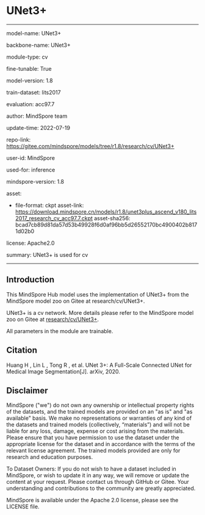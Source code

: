 # UNet3+

---

model-name: UNet3+

backbone-name: UNet3+

module-type: cv

fine-tunable: True

model-version: 1.8

train-dataset: lits2017

evaluation: acc97.7

author: MindSpore team

update-time: 2022-07-19

repo-link: <https://gitee.com/mindspore/models/tree/r1.8/research/cv/UNet3+>

user-id: MindSpore

used-for: inference

mindspore-version: 1.8

asset:

-
    file-format: ckpt
    asset-link: <https://download.mindspore.cn/models/r1.8/unet3plus_ascend_v180_lits2017_research_cv_acc97.7.ckpt>
    asset-sha256: bcad7cb89d81da57d53b49928f6d0af96bb5d26552170bc4900402b8171d02b0

license: Apache2.0

summary: UNet3+ is used for cv

---

## Introduction

This MindSpore Hub model uses the implementation of UNet3+ from the MindSpore model zoo on Gitee at research/cv/UNet3+.

UNet3+ is a cv network. More details please refer to the MindSpore model zoo on Gitee at [research/cv/UNet3+](https://gitee.com/mindspore/models/blob/r1.8/research/cv/UNet3+/README_CN.md).

All parameters in the module are trainable.

## Citation

Huang H , Lin L , Tong R , et al. UNet 3+: A Full-Scale Connected UNet for Medical Image Segmentation[J]. arXiv, 2020.

## Disclaimer

MindSpore ("we") do not own any ownership or intellectual property rights of the datasets, and the trained models are provided on an "as is" and "as available" basis. We make no representations or warranties of any kind of the datasets and trained models (collectively, “materials”) and will not be liable for any loss, damage, expense or cost arising from the materials. Please ensure that you have permission to use the dataset under the appropriate license for the dataset and in accordance with the terms of the relevant license agreement. The trained models provided are only for research and education purposes.

To Dataset Owners: If you do not wish to have a dataset included in MindSpore, or wish to update it in any way, we will remove or update the content at your request. Please contact us through GitHub or Gitee. Your understanding and contributions to the community are greatly appreciated.

MindSpore is available under the Apache 2.0 license, please see the LICENSE file.
